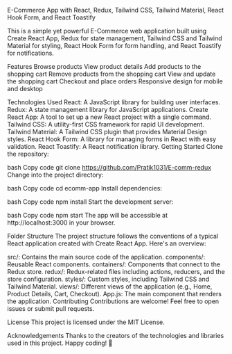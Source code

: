 E-Commerce App with React, Redux, Tailwind CSS, Tailwind Material, React Hook Form, and React Toastify

This is a simple yet powerful E-Commerce web application built using Create React App, Redux for state management, Tailwind CSS and Tailwind Material for styling, React Hook Form for form handling, and React Toastify for notifications.

Features
Browse products
View product details
Add products to the shopping cart
Remove products from the shopping cart
View and update the shopping cart
Checkout and place orders
Responsive design for mobile and desktop

Technologies Used
React: A JavaScript library for building user interfaces.
Redux: A state management library for JavaScript applications.
Create React App: A tool to set up a new React project with a single command.
Tailwind CSS: A utility-first CSS framework for rapid UI development.
Tailwind Material: A Tailwind CSS plugin that provides Material Design styles.
React Hook Form: A library for managing forms in React with easy validation.
React Toastify: A React notification library.
Getting Started
Clone the repository:

bash
Copy code
git clone https://github.com/Pratik1031/E-comm-redux
Change into the project directory:

bash
Copy code
cd ecomm-app
Install dependencies:

bash
Copy code
npm install
Start the development server:

bash
Copy code
npm start
The app will be accessible at http://localhost:3000 in your browser.

Folder Structure
The project structure follows the conventions of a typical React application created with Create React App. Here's an overview:

src/: Contains the main source code of the application.
components/: Reusable React components.
containers/: Components that connect to the Redux store.
redux/: Redux-related files including actions, reducers, and the store configuration.
styles/: Custom styles, including Tailwind CSS and Tailwind Material.
views/: Different views of the application (e.g., Home, Product Details, Cart, Checkout).
App.js: The main component that renders the application.
Contributing
Contributions are welcome! Feel free to open issues or submit pull requests.

License
This project is licensed under the MIT License.

Acknowledgements
Thanks to the creators of the technologies and libraries used in this project.
Happy coding! 🚀
